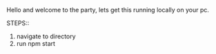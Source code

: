 Hello and welcome to the party, lets get this running locally on your pc.

STEPS::

1. navigate to directory
2. run npm start
